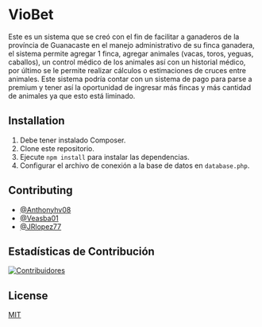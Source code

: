 # VioBet

Este es un sistema que se creó con el fin de facilitar a ganaderos de la província de Guanacaste en el manejo administrativo de su finca ganadera, el sistema permite agregar 1 finca, agregar animales (vacas, toros, yeguas, caballos), un control médico de los animales así con un historial médico, por último se le permite realizar cálculos o estimaciones de cruces entre animales. Este sistema podría contar con un sistema de pago para parse a premium y tener así la oportunidad de ingresar más fincas y más cantidad de animales ya que esto está liminado.

## Installation

1. Debe tener instalado Composer.
2. Clone este repositorio.
3. Ejecute  `npm install`  para instalar las dependencias.
4. Configurar el archivo de conexión a la base de datos en `database.php`.

## Contributing

- [@Anthonyhv08](https://github.com/Anthonyhv08)
- [@Veasba01](https://github.com/Veasba01)
- [@JRlopez77](https://github.com/JRlopez77)

## Estadísticas de Contribución
[![Contribuidores](https://img.shields.io/github/contributors/MoiZP99/VioBet)](https://github.com/MoiZP99/VioBet/graphs/contributors)


## License

[MIT](https://choosealicense.com/licenses/mit/)
